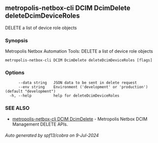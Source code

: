 ## metropolis-netbox-cli DCIM DcimDelete deleteDcimDeviceRoles

DELETE a list of device role objects

### Synopsis


Metropolis Netbox Automation Tools:
  DELETE a list of device role objects

```
metropolis-netbox-cli DCIM DcimDelete deleteDcimDeviceRoles [flags]
```

### Options

```
      --data string   JSON data to be sent in delete request
      --env string    Environment ('development' or 'production') (default "development")
  -h, --help          help for deleteDcimDeviceRoles
```

### SEE ALSO

* [metropolis-netbox-cli DCIM DcimDelete]()	 - Metropolis Netbox DCIM Management DELETE APIs.

###### Auto generated by spf13/cobra on 9-Jul-2024
